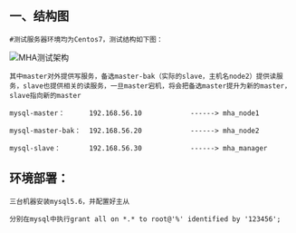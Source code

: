 ## 一、结构图

    #测试服务器环境均为Centos7，测试结构如下图：

  ![MHA测试架构](https://github.com/Lancger/opslinux/blob/master/images/MHA测试架构.png)
  
    其中master对外提供写服务，备选master-bak（实际的slave，主机名node2）提供读服务，slave也提供相关的读服务，一旦master宕机，将会把备选master提升为新的master，slave指向新的master
  
```
mysql-master：      192.168.56.10            ------> mha_node1 

mysql-master-bak：  192.168.56.20            ------> mha_node2

mysql-slave：       192.168.56.30            ------> mha_manager
```

## 环境部署：
```
三台机器安装mysql5.6，并配置好主从

分别在mysql中执行grant all on *.* to root@'%' identified by '123456';
````
